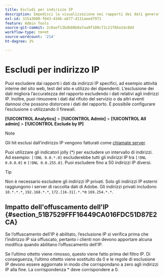 ```yaml
---
title: Escludi per indirizzo IP
description: Impedisci la visualizzazione nei rapporti dei dati generati da determinati indirizzi IP.
exl-id: 315a3000-f043-434b-a677-d111aeed7971
feature: Admin Tools
source-git-commit: 2c0aef13bdb88b0a7aa9f100c72c21f66a14c8dd
workflow-type: tm+mt
source-wordcount: '214'
ht-degree: 3%

---
```


# Escludi per indirizzo IP

Puoi escludere dai rapporti i dati da indirizzi IP specifici, ad esempio attività interne del sito web, test del sito e utilizzo dei dipendenti. L’esclusione dei dati migliora l’accuratezza del rapporto escludendo i dati relativi agli indirizzi IP. Inoltre, puoi rimuovere i dati dal rifiuto del servizio o da altri eventi dannosi che possono distorcere i dati del rapporto. È possibile configurare l’esclusione o utilizzando il firewall.

**[!UICONTROL Analytics]** > **[!UICONTROL Admin]** > **[!UICONTROL All admin]** > **[!UICONTROL Exclude by IP]**

>[!NOTE]
>
>Gli hit esclusi dall’indirizzo IP vengono fatturati come [chiamate server](https://experienceleague.adobe.com/docs/analytics/technotes/terms.html).

Puoi utilizzare gli indicatori jolly (*) per escludere un intervallo di indirizzi. Ad esempio: `[!DNL 0.0.*.0]` escluderebbe tutti gli indirizzi IP tra `[!DNL 0.0.0.0]` e `[!DNL 0.0.255.0]`. Puoi escludere fino a 50 indirizzi IP diversi.

>[!TIP]
>
>Non è necessario escludere gli indirizzi IP privati. Solo gli indirizzi IP esterni raggiungono i server di raccolta dati di Adobe. Gli indirizzi privati includono `10.*.*.*`, `192.168.*.*`, `172.[16-31].*.*`e `169.254.*.*`.

## Impatto dell&#39;offuscamento dell&#39;IP {#section_51B7529FFF16449CA016FDC51D87E2CA}

Se l’offuscamento dell’IP è abilitato, l’esclusione IP si verifica prima che l’indirizzo IP sia offuscato, pertanto i clienti non devono apportare alcuna modifica quando abilitano l’offuscamento dell’IP.

Se l’ultimo ottetto viene rimosso, questo viene fatto prima del filtro IP. Di conseguenza, l’ultimo ottetto viene sostituito da 0 e le regole di esclusione IP devono essere aggiornate in modo che corrispondano a zero agli indirizzi IP alla fine. La corrispondenza * deve corrispondere a 0.
